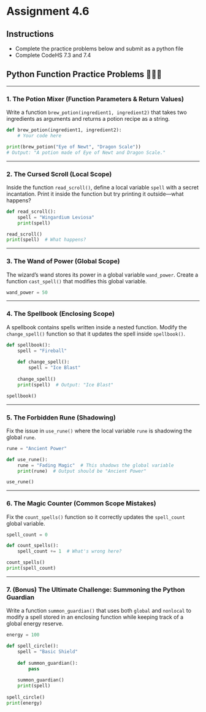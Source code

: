 # Assignment 4.6

## Instructions

- Complete the practice problems below and submit as a python file
- Complete CodeHS 7.3 and 7.4

## Python Function Practice Problems 🧙🏻‍♂️

---

### 1. The Potion Mixer (Function Parameters & Return Values)
Write a function `brew_potion(ingredient1, ingredient2)` that takes two ingredients as arguments and returns a potion recipe as a string.

```python
def brew_potion(ingredient1, ingredient2):
    # Your code here

print(brew_potion("Eye of Newt", "Dragon Scale"))
# Output: "A potion made of Eye of Newt and Dragon Scale."
```

---

### 2. The Cursed Scroll (Local Scope)
Inside the function `read_scroll()`, define a local variable `spell` with a secret incantation. Print it inside the function but try printing it outside—what happens?

```python
def read_scroll():
    spell = "Wingardium Leviosa"
    print(spell)

read_scroll()
print(spell)  # What happens?
```

---

### 3. The Wand of Power (Global Scope)
The wizard’s wand stores its power in a global variable `wand_power`. Create a function `cast_spell()` that modifies this global variable.

```python
wand_power = 50

```

---

### 4. The Spellbook (Enclosing Scope)
A spellbook contains spells written inside a nested function. Modify the `change_spell()` function so that it updates the spell inside `spellbook()`.

```python
def spellbook():
    spell = "Fireball"
    
    def change_spell():
        spell = "Ice Blast"
    
    change_spell()
    print(spell)  # Output: "Ice Blast"

spellbook()
```

---

### 5. The Forbidden Rune (Shadowing)
Fix the issue in `use_rune()` where the local variable `rune` is shadowing the global `rune`.

```python
rune = "Ancient Power"

def use_rune():
    rune = "Fading Magic"  # This shadows the global variable
    print(rune)  # Output should be "Ancient Power"

use_rune()
```

---

### 6. The Magic Counter (Common Scope Mistakes)
Fix the `count_spells()` function so it correctly updates the `spell_count` global variable.

```python
spell_count = 0

def count_spells():
    spell_count += 1  # What's wrong here?

count_spells()
print(spell_count)
```

---

### 7. (Bonus) The Ultimate Challenge: Summoning the Python Guardian
Write a function `summon_guardian()` that uses both `global` and `nonlocal` to modify a spell stored in an enclosing function while keeping track of a global energy reserve.

```python
energy = 100

def spell_circle():
    spell = "Basic Shield"
    
    def summon_guardian():
        pass
    
    summon_guardian()
    print(spell)
    
spell_circle()
print(energy)
```
